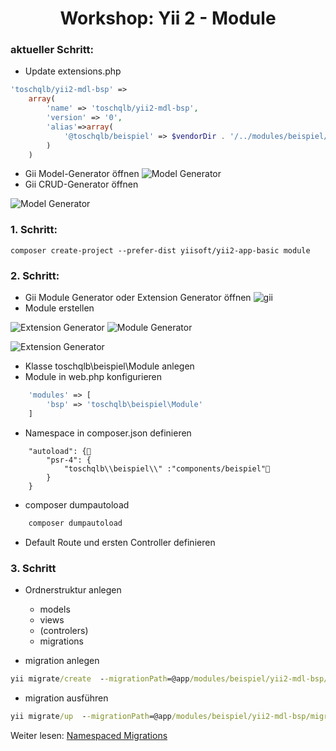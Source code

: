 <h1 align="center">Workshop: Yii 2 - Module</h1>

### aktueller Schritt:
- Update extensions.php
```php
'toschqlb/yii2-mdl-bsp' =>
    array(
        'name' => 'toschqlb/yii2-mdl-bsp',
        'version' => '0',
        'alias'=>array(
            '@toschqlb/beispiel' => $vendorDir . '/../modules/beispiel/yii2-mdl-bsp',
        )
    )
``` 
- Gii Model-Generator öffnen
![Model Generator](https://github.com/ToSchQLB/yii2_module_schulung/raw/master/images/05_mdl_gen.jpg)
- Gii CRUD-Generator öffnen

![Model Generator](https://github.com/ToSchQLB/yii2_module_schulung/raw/master/images/06_crud_gen.jpg)

### 1. Schritt:
```
composer create-project --prefer-dist yiisoft/yii2-app-basic module
```
### 2. Schritt:
- Gii Module Generator oder Extension Generator öffnen
![gii](https://github.com/ToSchQLB/yii2_module_schulung/raw/master/images/01_gii.jpg)
- Module erstellen

![Extension Generator](https://github.com/ToSchQLB/yii2_module_schulung/raw/master/images/02_ext_gen.jpg)
![Module Generator](https://github.com/ToSchQLB/yii2_module_schulung/raw/master/images/03_mdl_gen.jpg)


![Extension Generator](https://github.com/ToSchQLB/yii2_module_schulung/raw/master/images/04_mdl_gen_result.jpg)

- Klasse toschqlb\beispiel\Module anlegen
- Module in web.php konfigurieren

```php
    'modules' => [
        'bsp' => 'toschqlb\beispiel\Module'
    ]
```
- Namespace in composer.json definieren
```
    "autoload": {
        "psr-4": {
            "toschqlb\\beispiel\\" :"components/beispiel"
        }
    }
```
- composer dumpautoload
```cmd
    composer dumpautoload
```
- Default Route und ersten Controller definieren
### 3. Schritt
- Ordnerstruktur anlegen
    - models
    - views
    - (controlers)
    - migrations
    
- migration anlegen
```cmd
yii migrate/create  --migrationPath=@app/modules/beispiel/yii2-mdl-bsp/migrations create_user_table --fields="name:string,passwort:string,mail:string"
```
- migration ausführen
```cmd
yii migrate/up  --migrationPath=@app/modules/beispiel/yii2-mdl-bsp/migrations
```
Weiter lesen: [Namespaced Migrations](https://www.yiiframework.com/doc/guide/2.0/en/db-migrations#namespaced-migrations)

